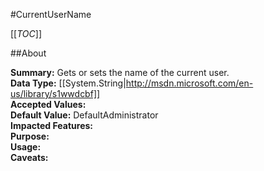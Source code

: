#CurrentUserName

[[_TOC_]]

##About

**Summary:**  Gets or sets the name of the current user.   
**Data Type:** [[System.String|http://msdn.microsoft.com/en-us/library/s1wwdcbf]]  
**Accepted Values:**   
**Default Value:** DefaultAdministrator  
**Impacted Features:**   
**Purpose:**   
**Usage:**   
**Caveats:**   

